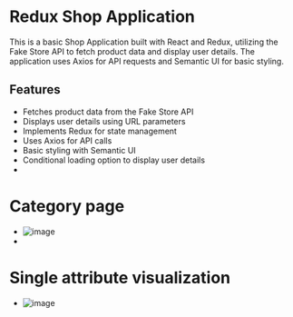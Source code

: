 # Redux Shop Application
This is a basic Shop Application built with React and Redux, utilizing the Fake Store API to fetch product data and display user details. The application uses Axios for API requests and Semantic UI for basic  styling.

## Features
- Fetches product data from the Fake Store API
- Displays user details using URL parameters
- Implements Redux for state management
- Uses Axios for API calls
- Basic styling with Semantic UI
- Conditional loading option to display user details
- 
# Category page 
- ![image](https://github.com/user-attachments/assets/ea587ccf-6d75-4ff7-a007-a7714c752810)
- 
# Single attribute visualization
- ![image](https://github.com/user-attachments/assets/ec9d3197-dc8b-45b2-bf3d-0c1182664d4c)
